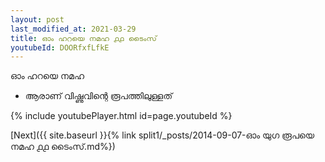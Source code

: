 ```yaml
---
layout: post
last_modified_at: 2021-03-29
title: ഓം ഹറയെ നമഹ ൧൧ ടൈംസ്
youtubeId: DOORfxfLfkE
---
```

 
 
 ഓം ഹറയെ നമഹ 
 
 -  ആരാണ് വിഷ്ണുവിന്റെ രൂപത്തിലുള്ളത് 
 
  
 
  
 
 
 
 
 
 


{% include youtubePlayer.html id=page.youtubeId %}
 
[Next]({{ site.baseurl }}{% link  split1/_posts/2014-09-07-ഓം യുഗ രൂപയെ നമഹ ൧൧ ടൈംസ്.md%})
 
